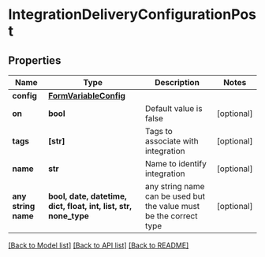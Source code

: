 # IntegrationDeliveryConfigurationPost


## Properties
Name | Type | Description | Notes
------------ | ------------- | ------------- | -------------
**config** | [**FormVariableConfig**](FormVariableConfig.md) |  | 
**on** | **bool** | Default value is false | [optional] 
**tags** | **[str]** | Tags to associate with integration | [optional] 
**name** | **str** | Name to identify integration | [optional] 
**any string name** | **bool, date, datetime, dict, float, int, list, str, none_type** | any string name can be used but the value must be the correct type | [optional]

[[Back to Model list]](../README.md#documentation-for-models) [[Back to API list]](../README.md#documentation-for-api-endpoints) [[Back to README]](../README.md)


